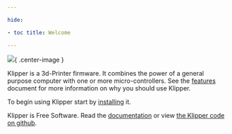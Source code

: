 ```yaml
---

hide:

- toc title: Welcome

---
```


![](img/klipper-logo.png){ .center-image }

Klipper is a 3d-Printer firmware. It combines the power of a general purpose computer with one or more micro-controllers. See the [features](Features.md) document for more information on why you should use Klipper.

To begin using Klipper start by [installing](Installation.md) it.

Klipper is Free Software. Read the [documentation](Overview.md) or view [the Klipper code on github](https://github.com/KevinOConnor/klipper).
